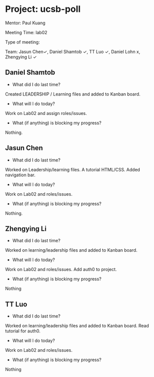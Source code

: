 # Project: ucsb-poll

Mentor: Paul Kuang 

Meeting Time: lab02

Type of meeting: <daily scrum>

Team: Jasun Chen✓, Daniel Shamtob ✓, TT Luo ✓, Daniel Lohn x, Zhengying Li ✓

## Daniel Shamtob
- What did I do last time?

Created LEADERSHIP / Learning files and added to Kanban board.

- What will I do today?

Work on Lab02 and assign roles/issues.

- What (if anything) is blocking my progress?

Nothing.

## Jasun Chen
- What did I do last time?

Worked on Leadership/learning files. A tutorial HTML/CSS. Added navigation bar. 

- What will I do today?

Work on Lab02 and roles/issues. 

- What (if anything) is blocking my progress?

Nothing.

## Zhengying Li
- What did I do last time?

Worked on learning/leadership files and added to Kanban board.

- What will I do today?

Work on Lab02 and roles/issues. Add auth0 to project.

- What (if anything) is blocking my progress?

Nothing

## TT Luo
- What did I do last time?

Worked on learning/leadership files and added to Kanban board. Read tutorial for auth0. 

- What will I do today?

Work on Lab02 and roles/issues.

- What (if anything) is blocking my progress?

Nothing
